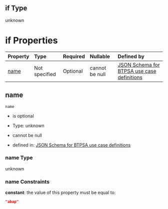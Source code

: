 ## if Type

unknown

# if Properties

| Property      | Type          | Required | Nullable       | Defined by                                                                                                                                                                                                      |
| :------------ | :------------ | :------- | :------------- | :-------------------------------------------------------------------------------------------------------------------------------------------------------------------------------------------------------------- |
| [name](#name) | Not specified | Optional | cannot be null | [JSON Schema for BTPSA use case definitions](btpsa-usecase-properties-services-items-allof-1-then-allof-0-if-properties-name.md "undefined#/properties/services/items/allOf/1/then/allOf/0/if/properties/name") |

## name



`name`

*   is optional

*   Type: unknown

*   cannot be null

*   defined in: [JSON Schema for BTPSA use case definitions](btpsa-usecase-properties-services-items-allof-1-then-allof-0-if-properties-name.md "undefined#/properties/services/items/allOf/1/then/allOf/0/if/properties/name")

### name Type

unknown

### name Constraints

**constant**: the value of this property must be equal to:

```json
"abap"
```
